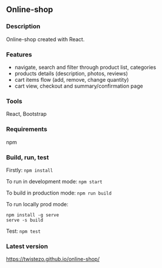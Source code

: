 ## Online-shop

### Description

Online-shop created with React.

### Features

- navigate, search and filter through product list, categories
- products details (description, photos, reviews)
- cart items flow (add, remove, change quantity)
- cart view, checkout and summary/confirmation page

### Tools
React, Bootstrap

### Requirements

npm

### Build, run, test

Firstly: `npm install`

To run in development mode: `npm start`

To build in production mode: `npm run build`

To run locally prod mode:

```
npm install -g serve
serve -s build

```

Test: `npm test`

### Latest version

https://twistezo.github.io/online-shop/
